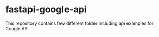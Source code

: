 # fastapi-google-api
This repository contains few different folder including api examples for Google API
